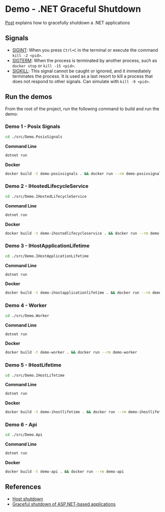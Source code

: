 # Demo - .NET Graceful Shutdown

[Post](https://nelsonbn.com/blog/dotnet-graceful-shutdown) explains how to gracefully shutdown a .NET applications


## Signals

- [SIGINT](https://en.wikipedia.org/wiki/Signal_(IPC)#SIGINT): When you press `Ctrl+C` in the terminal or execute the command `kill -2 <pid>`.
- [SIGTERM](https://en.wikipedia.org/wiki/Signal_(IPC)#SIGTERM): When the process is terminated by another process, such as `docker stop` or `kill -15 <pid>`.
- [SIGKILL](https://en.wikipedia.org/wiki/Signal_(IPC)#SIGKILL): This signal cannot be caught or ignored, and it immediately terminates the process. It is used as a last resort to kill a process that does not respond to other signals. Can simulate with `kill -9 <pid>`.


## Run the demos

From the root of the project, run the following command to build and run the demo:


### Demo 1 - Posix Signals

```bash
cd ./src/Demo.PosixSignals
```

**Command Line**
```bash
dotnet run
```

**Docker**
```bash
docker build -t demo-posixsignals . && docker run --rm demo-posixsignals
```


### Demo 2 - IHostedLifecycleService

```bash
cd ./src/Demo.IHostedLifecycleService
```

**Command Line**
```bash
dotnet run
```

**Docker**
```bash
docker build -t demo-ihostedlifecycleservice . && docker run --rm demo-ihostedlifecycleservice
```


### Demo 3 - IHostApplicationLifetime

```bash
cd ./src/Demo.IHostApplicationLifetime
```

**Command Line**
```bash
dotnet run
```

**Docker**
```bash
docker build -t demo-ihostapplicationlifetime . && docker run --rm demo-ihostapplicationlifetime
```


### Demo 4 - Worker

```bash
cd ./src/Demo.Worker
```

**Command Line**
```bash
dotnet run
```

**Docker**
```bash
docker build -t demo-worker . && docker run --rm demo-worker
```


### Demo 5 - IHostLifetime

```bash
cd ./src/Demo.IHostLifetime
```

**Command Line**
```bash
dotnet run
```

**Docker**
```bash
docker build -t demo-ihostlifetime . && docker run --rm demo-ihostlifetime
```


### Demo 6 - Api

```bash
cd ./src/Demo.Api
```

**Command Line**
```bash
dotnet run
```

**Docker**
```bash
docker build -t demo-api . && docker run --rm demo-api
```



## References

* [Host shutdown](https://learn.microsoft.com/en-us/dotnet/core/extensions/generic-host?tabs=hostbuilder#host-shutdown)
* [Graceful shutdown of ASP.NET-based applications](https://github.com/dotnet/dotnet-docker/blob/main/samples/kubernetes/graceful-shutdown/graceful-shutdown.md)
